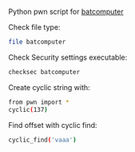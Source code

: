 
Python pwn script for [batcomputer](/labnotes/htb/scripts/ch-batcomputer.py)

Check file type:
```bash
file batcomputer
```

Check Security settings executable:
```bash
checksec batcomputer
```

Create cyclic string with:
```bash
from pwn import *
cyclic(137)
```

Find offset with cyclic find:
```bash
cyclic_find('vaaa')
```
